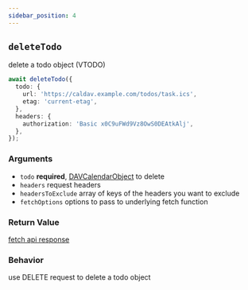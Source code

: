 ```yaml
---
sidebar_position: 4
---
```


## `deleteTodo`

delete a todo object (VTODO)

```ts
await deleteTodo({
  todo: {
    url: 'https://caldav.example.com/todos/task.ics',
    etag: 'current-etag',
  },
  headers: {
    authorization: 'Basic x0C9uFWd9Vz8OwS0DEAtkAlj',
  },
});
```

### Arguments

- `todo` **required**, [DAVCalendarObject](../types/DAVCalendarObject.md) to delete
- `headers` request headers
- `headersToExclude` array of keys of the headers you want to exclude
- `fetchOptions` options to pass to underlying fetch function

### Return Value

[fetch api response](https://developer.mozilla.org/en-US/docs/Web/API/Response)

### Behavior

use DELETE request to delete a todo object
